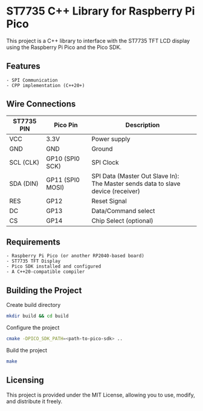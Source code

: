 # ST7735 C++ Library for Raspberry Pi Pico

This project is a C++ library to interface with the ST7735 TFT LCD display using the Raspberry Pi Pico and the Pico SDK. 

## Features

    - SPI Communication
    - CPP implementation (C++20+)

## Wire Connections

| ST7735 PIN | Pico Pin | Description |
| ---------- | -------- | ----------- |
| VCC | 3.3V | Power supply |
| GND | GND | Ground |
| SCL (CLK) | GP10 (SPI0 SCK) | SPI Clock|
| SDA (DIN) | GP11 (SPI0 MOSI) | SPI Data (Master Out Slave In): </br> The Master sends data to slave device (receiver)|
| RES | GP12 |  Reset Signal |
| DC | GP13 |  Data/Command select |
| CS | GP14 |  Chip Select (optional) | 

## Requirements

    - Raspberry Pi Pico (or another RP2040-based board)
    - ST7735 TFT Display
    - Pico SDK installed and configured
    - A C++20-compatible compiler

## Building the Project

Create build directory
```bash
mkdir build && cd build
```
Configure the project
```bash
cmake -DPICO_SDK_PATH=<path-to-pico-sdk> ..
```
Build the project
```bash
make
```

## Licensing
This project is provided under the MIT License, allowing you to use, modify, and distribute it freely.